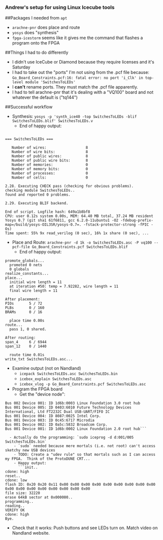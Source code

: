 ### Andrew's setup for using Linux Icecube tools

##Packages I needed from `apt`
- `arachne-pnr` does place and route
- `yosys` does "synthesis"
- `fpga-icestorm` seems like it gives me the command that flashes a program onto the FPGA

##Things I had to do differently
- I didn't use IceCube or Diamond because they require licenses and it's Saturday
- I had to take out the "ports" I'm not using from the .pcf file because: `Go_Board_Constraints.pcf:16: fatal error: no port 'i_Clk' in top-level module 'SwitchesToLEDs'`
- I **can't** rename ports.  They must match the .pcf file apparently.
- I had to tell arachne-pnr that it's dealing with a "VQ100" board and not whatever the default is ("tq144")

##Successful workflow
- Synthesis: `yosys -p 'synth_ice40 -top SwitchesToLEDs -blif SwitchesToLEDs.blif' SwitchesToLEDs.v`
  - End of happy output:
```2.27. Printing statistics.

=== SwitchesToLEDs ===

   Number of wires:                  8
   Number of wire bits:              8
   Number of public wires:           8
   Number of public wire bits:       8
   Number of memories:               0
   Number of memory bits:            0
   Number of processes:              0
   Number of cells:                  0

2.28. Executing CHECK pass (checking for obvious problems).
checking module SwitchesToLEDs..
found and reported 0 problems.

2.29. Executing BLIF backend.

End of script. Logfile hash: 649a1b8bf8
CPU: user 0.12s system 0.00s, MEM: 64.40 MB total, 37.24 MB resident
Yosys 0.7 (git sha1 61f6811, gcc 6.2.0-11ubuntu1 -O2 -fdebug-prefix-map=/build/yosys-OIL3SR/yosys-0.7=. -fstack-protector-strong -fPIC -Os)
Time spent: 55% 9x read_verilog (0 sec), 16% 1x share (0 sec), ...
```
- Place and Route: `arachne-pnr -d 1k -o SwitchesToLEDs.asc -P vq100 --pcf-file Go_Board_Constraints.pcf SwitchesToLEDs.blif`
  - End of happy output: 
```place_constraints...
promote_globals...
  promoted 0 nets
  0 globals
realize_constants...
place...
  initial wire length = 11
  at iteration #50: temp = 7.92282, wire length = 11
  final wire length = 11

After placement:
PIOs       5 / 72
PLBs       0 / 160
BRAMs      0 / 16

  place time 0.00s
route...
  pass 1, 0 shared.

After routing:
span_4     6 / 6944
span_12    0 / 1440

  route time 0.01s
write_txt SwitchesToLEDs.asc...
```
- Examine output (not on Nandland)
  - `icepack SwitchesToLEDs.asc SwitchesToLEDs.bin`
  - `icebox_explain SwitchesToLEDs.asc`
  - `icebox_vlog -p Go_Board_Constraints.pcf SwitchesToLEDs.asc`
- Program the FPGA board
  - Get the "device node":
```lsusb
Bus 002 Device 001: ID 1d6b:0003 Linux Foundation 3.0 root hub
Bus 001 Device 005: ID 0403:6010 Future Technology Devices International, Ltd FT2232C Dual USB-UART/FIFO IC
Bus 001 Device 004: ID 8087:0025 Intel Corp. 
Bus 001 Device 003: ID 0c45:6717 Microdia 
Bus 001 Device 002: ID 0a5c:5832 Broadcom Corp. 
Bus 001 Device 001: ID 1d6b:0002 Linux Foundation 2.0 root hub```

  - Actually do the programming: `sudo iceprog -d d:001/005 SwitchesToLEDs.bin`
    - `sudo` needed because mere mortals (i.e. not root) can't access sketchy new USB devices
    - TODO: Create a "udev rule" so that mortals such as I can access my FPGA.  Think of the ProtoDUNE CRT...
    - Happy output:
      ```init..
cdone: high
reset..
cdone: low
flash ID: 0x20 0x20 0x11 0x00 0x00 0x00 0x00 0x00 0x00 0x00 0x00 0x00 0x00 0x00 0x00 0x00 0x00 0x00 0x00 0x00
file size: 32220
erase 64kB sector at 0x000000..
programming..
reading..
VERIFY OK
cdone: high
Bye.
```
- Check that it works: Push buttons and see LEDs turn on.  Match video on Nandland website.
